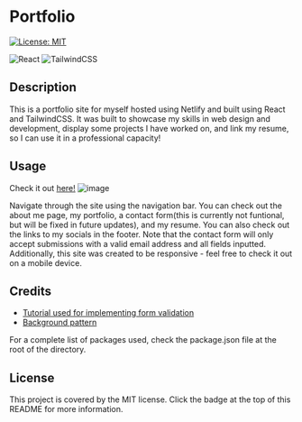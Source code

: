 # Portfolio

[![License: MIT](https://img.shields.io/badge/License-MIT-yellow.svg)](https://opensource.org/licenses/MIT)

![React](https://img.shields.io/badge/react-%2320232a.svg?style=for-the-badge&logo=react&logoColor=%2361DAFB)
![TailwindCSS](https://img.shields.io/badge/tailwindcss-%2338B2AC.svg?style=for-the-badge&logo=tailwind-css&logoColor=white)

## Description

This is a portfolio site for myself hosted using Netlify and built using React and TailwindCSS. It was built to showcase my skills in web design and development, display some projects I have worked on, and link my resume, so I can use it in a professional capacity!

## Usage

Check it out [here!](https://otekolste.netlify.app/)
![image](https://github.com/user-attachments/assets/020e0212-31df-4647-ade6-fda8cb720b15)

Navigate through the site using the navigation bar. You can check out the about me page, my portfolio, a contact form(this is currently not funtional, but will be fixed in future updates), and my resume. You can also check out the links to my socials in the footer. 
Note that the contact form will only accept submissions with a valid email address and all fields inputted.
Additionally, this site was created to be responsive - feel free to check it out on a mobile device. 

## Credits

* [Tutorial used for implementing form validation](https://dev.to/deyemiobaa/adding-custom-validation-to-a-form-with-tailwindcss-1e7d)
* [Background pattern](https://www.svgbackgrounds.com/set/free-svg-backgrounds-and-patterns/)

For a complete list of packages used, check the package.json file at the root of the directory.

## License

This project is covered by the MIT license. 
Click the badge at the top of this README for more information.
